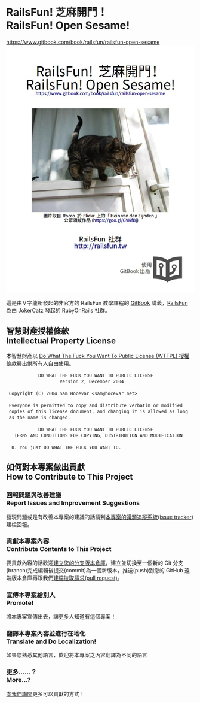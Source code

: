 # RailsFun! 芝麻開門！<br />RailsFun! Open Sesame!
<https://www.gitbook.com/book/railsfun/railsfun-open-sesame>  
![《RailsFun! 芝麻開門！》封面圖案](cover_middle.jpg)

這是由Ｖ字龍所發起的非官方的 RailsFun 教學課程的 [GitBook](https://www.gitbook.com) 講義，[RailsFun](http://railsfun.tw) 為由 JokerCatz 發起的 RubyOnRails 社群。

## 智慧財產授權條款<br />Intellectual Property License
本智慧財產以 [Do What The Fuck You Want To Public License (WTFPL) 授權條款](http://www.wtfpl.net/about/)釋出供所有人自由使用。

``````````````````````````````````````````````````````````
            DO WHAT THE FUCK YOU WANT TO PUBLIC LICENSE
                    Version 2, December 2004

 Copyright (C) 2004 Sam Hocevar <sam@hocevar.net>

 Everyone is permitted to copy and distribute verbatim or modified
 copies of this license document, and changing it is allowed as long
 as the name is changed.

            DO WHAT THE FUCK YOU WANT TO PUBLIC LICENSE
   TERMS AND CONDITIONS FOR COPYING, DISTRIBUTION AND MODIFICATION

  0. You just DO WHAT THE FUCK YOU WANT TO.
``````````````````````````````````````````````````````````

## 如何對本專案做出貢獻<br />How to Contribute to This Project
### 回報問題與改善建議<br />Report Issues and Improvement Suggestions
發現問題或是有改善本專案的建議的話請到[本專案的議題追蹤系統(issue tracker)](https://github.com/railsfun-tw/Railsfun-Open-Sesame/issues)建檔回報。

### 貢獻本專案內容<br />Contribute Contents to This Project
要貢獻內容的話歡迎[建立您的分支版本倉庫](https://github.com/railsfun-tw/Railsfun-Open-Sesame/fork)，建立並切換至一個新的 Git 分支(branch)完成編輯後提交(commit)為一個新版本，推送(push)到您的 GitHub 遠端版本倉庫再跟我們[建檔拉取請求(pull request)](https://github.com/railsfun-tw/Railsfun-Open-Sesame/pull/new)。

### 宣傳本專案給別人<br />Promote!
將本專案宣傳出去，讓更多人知道有這個專案！

### 翻譯本專案內容並進行在地化<br />Translate and Do Localization!
如果您熟悉其他語言，歡迎將本專案之內容翻譯為不同的語言

### 更多……？<br />More...?
[向我們詢問](https://github.com/railsfun-tw/Railsfun-Open-Sesame/issues)更多可以貢獻的方式！
